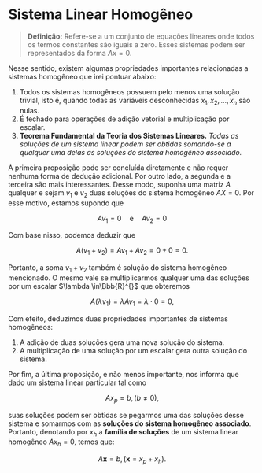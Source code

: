 # Sistema Linear Homogêneo

> **Definição:** Refere-se a um conjunto de equações lineares onde todos os termos constantes são iguais a zero. Esses sistemas podem ser representados da forma $Ax=0$.

Nesse sentido, existem algumas propriedades importantes relacionadas a sistemas homogêneo que irei pontuar abaixo:

1. Todos os sistemas homogêneos possuem pelo menos uma solução trivial, isto é, quando todas as variáveis desconhecidas $`x_{1},x_{2},\dots,x_{n}`$ são nulas.
2. É fechado para operações de adição vetorial e multiplicação por escalar.
3. **Teorema Fundamental da Teoria dos Sistemas Lineares.** *Todas as soluções de um sistema linear podem ser obtidas somando-se a qualquer uma delas as soluções do sistema homogêneo associado.*

A primeira proposição pode ser concluída diretamente e não requer nenhuma forma de dedução adicional. Por outro lado, a segunda e a terceira são mais interessantes. Desse modo, suponha uma matriz $A$ qualquer e sejam $v_{1}$ e $v_{2}$ duas soluções do sistema homogêneo $AX=0$. Por esse motivo, estamos supondo que

$$
Av_{1}=0\quad \text{e}\quad Av_{2}=0
$$

Com base nisso, podemos deduzir que

$$
A(v_{1}+v_{2})=Av_{1}+Av_{2}=0+0=0.
$$

Portanto, a soma $`v_{1}+v_{2}`$ também é solução do sistema homogêneo mencionado. O mesmo vale se multiplicarmos qualquer uma das soluções por um escalar $`\lambda \in\Bbb{R}^{}`$ que obteremos

$$
A(\lambda v_{1})=\lambda Av_{1}=\lambda\cdot 0=0,
$$

Com efeito, deduzimos duas propriedades importantes de sistemas homogêneos:

1. A adição de duas soluções gera uma nova solução do sistema.
2. A multiplicação de uma solução por um escalar gera outra solução do sistema.

Por fim, a última proposição, e não menos importante, nos informa que dado um sistema linear particular tal como

$$
Ax_{p}=b, (b\neq 0),
$$

suas soluções podem ser obtidas se pegarmos uma das soluções desse sistema e somarmos com as **soluções do sistema homogêneo associado**. Portanto, denotando por $`x_{h}`$ a **família de soluções** de um sistema linear homogêneo $`Ax_{h}=0`$, temos que:

$$
A\mathbf{x}=b,(\mathbf{x}=x_{p}+x_{h}).
$$
